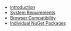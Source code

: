 * [Introduction](introduction)
* [System Requirements](system-requirements)
* [Browser Compatibility](browser-support)
* [Individual NuGet Packages](nuget-packages)
